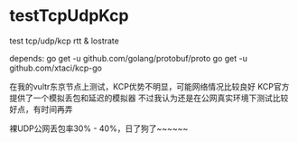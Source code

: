 # testTcpUdpKcp
test tcp/udp/kcp rtt &amp; lostrate


depends:
go get -u github.com/golang/protobuf/proto
go get -u github.com/xtaci/kcp-go

在我的vultr东京节点上测试，KCP优势不明显，可能网络情况比较良好
KCP官方提供了一个模拟丢包和延迟的模拟器
不过我认为还是在公网真实环境下测试比较好点，有时间再弄


裸UDP公网丢包率30% - 40%，日了狗了~~~~~~
